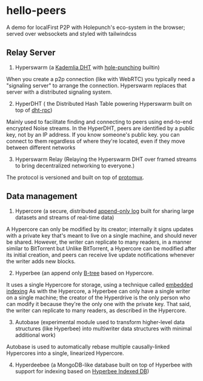 # hello-peers
A demo for localFirst P2P with Holepunch's eco-system in the browser; served over websockets and styled with tailwindcss
## Relay Server

1. Hyperswarm (a [Kademlia DHT](https://www.youtube.com/watch?v=1QdKhNpsj8M) with [hole-punching](https://www.geeksforgeeks.org/nat-hole-punching-in-computer-network/) builtin)

When you create a p2p connection (like with WebRTC) you typically need a "signaling server" to arrange the connection.
Hyperswarm replaces that server with a distributed signaling system.

2. HyperDHT ( the Distributed Hash Table powering Hyperswarm built on top of [dht-rpc](https://github.com/mafintosh/dht-rpc))

Mainly used to facilitate finding and connecting to peers using end-to-end encrypted Noise streams.
In the HyperDHT, peers are identified by a public key, not by an IP address. If you know someone's public key.
you can connect to them regardless of where they're located, even if they move between different networks

3. Hyperswarm Relay (Relaying the Hyperswarm DHT over framed streams to bring decentralized networking to everyone.)

The protocol is versioned and built on top of [protomux](https://github.com/mafintosh/protomux).

## Data management
1. Hypercore (a secure, distributed [append-only log](https://en.wikipedia.org/wiki/Append-only) built for sharing large datasets and streams of real-time data)

A Hypercore can only be modified by its creator; internally it signs updates with a private key that's meant to live on a single machine, and should never be shared. However, the writer can replicate to many readers, in a manner similar to BitTorrent but Unlike BitTorrent, a Hypercore can be modified after its initial creation, and peers can receive live update notifications whenever the writer adds new blocks.

2. Hyperbee (an append only [B-tree](https://www.educba.com/b-tree-in-data-structure/) based on Hypercore.

It uses a single Hypercore for storage, using a technique called [embedded indexing](https://www.luciehaskins.com/resources/Mauer_EmbeddedIndexing.pdf)
As with the Hypercore, a Hyperbee can only have a single writer on a single machine; the creator of the Hyperdrive is the only person who can modify it because they're the only one with the private key. That said, the writer can replicate to many readers, as described in the Hypercore.

3. Autobase (experimental module used to transform higher-level data structures (like Hyperbee) into multiwriter data structures with minimal additional work)

Autobase is used to automatically rebase multiple causally-linked Hypercores into a single, linearized Hypercore. 

4. Hyperdeebee (a MongoDB-like database built on top of Hyperbee with support for indexing based on [Hyperbee Indexed DB](https://gist.github.com/RangerMauve/ae271204054b62d9a649d70b7d218191))

